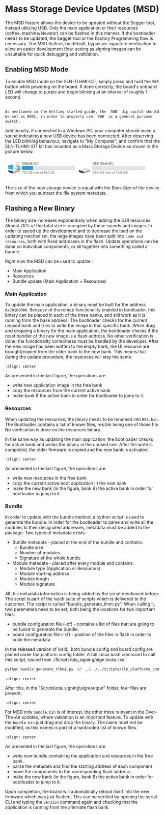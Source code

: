 

# Mass Storage Device Updates (MSD)

The MSD feature allows the device to be updated without the Segger tool, instead utilizing USB. Only the main application or their resources (coffee_machine/elevator) can be flashed in this manner. If the bootloader needs to be updated, the Segger tool or the Factory Programming flow is necessary.
The MSD feature, by default, bypasses signature verification to allow an easier development flow, seeing as signing images can be unsuitable for quick debugging and validation.

<!-- ![Drag and Drop Interface](dragAndDropInterface.png) -->

## Enabling MSD Mode

To enable MSD mode on the SLN-TLHMI-IOT, simply press and hold the `SW0` button while powering on the board.
If done correctly, the board's onboard LED will change to purple and begin blinking at an interval of roughly 1 second.

```{note}

As mentioned in the Getting started guide, the `SW8` dip switch should be set as 0001, in order to properly use `SW0` as a general purpose switch.
```

Additionally, if connected to a Windows PC, your computer should make a sound indicating a new USB device has been connected.
After observing the LED blinking behaviour, navigate to “My Computer”, and confirm that the SLN-TLHMI-IOT kit has mounted as a Mass Storage Device as shown in the picture below.

![bootloader msd file explorer](../../img/bootloader/bootloader_MSD_FileExplorer.png)

The size of the new storage device is equal with the Bank Size of the device from which you subtract the file system metadata.
## Flashing a New Binary

The binary size increases exponentially when adding the GUI resources. Almost 70% of the total size is occupied by these sounds and images. In order to speed up the development and to decrease the load on the updating mechanism, the large images have been split into `code and resources`, both with fixed addresses in the flash.
Update operations can be done on individual components, or all together into something called a bundle.

Right now the MSD can be used to update :
* Main Application
* Resources
* Bundle update (Main Application + Resources)

### Main Application

To update the main application, a binary must be built for the address `0x30100000`.
Because of the remap functionality enabled in bootloader, this binary can be placed in each of the three banks, and still work as it is running from the base address. The bootloader checks for the current unused bank and tries to write the image in that specific bank.
When drag and dropping a binary for the main application, the bootloader checks if the reset handler of the new image is a flash address.
No other verification is done; the functionality correctness must be handled by the developer.
After the new image has been written to the empty bank, the UI resource are brought/copied from the older bank to the new bank.
This means that during the update procedure, the resources will stay the same.


```{image} ../../img/Update_MainApp.png
:align: center
```
As presented in the last figure, the operations are:
* write new application image in the free bank
* copy the resources from the current active bank
* make bank B the active bank in order for bootloader to jump to it.

### Resources

When updating the resources, the binary needs to be renamed into `RES.bin`.
The Bootloader contains a list of known files, res.bin being one of those file.
No verification is done on the resources binary.

In the same way as updating the main application, the bootloader checks for active bank and writes the binary in the unused one.
After the write is completed, the older firmware is copied and the new bank is activated.

```{image} ../../img/Update_Resources.png
:align: center
```

As presented in the last figure, the operations are:
* write new resources in the free bank
* copy the current active boot application in the new bank
* make the new bank (in the figure, bank B) the active bank in order for bootloader to jump to it.

### Bundle

In order to update with the bundle method, a python script is used to generate the bundle.
In order for the bootloader to parse and write all the modules to their designated addresses, metadata must be added to the package.
Two types of metadata exists:
* Bundle metadata - placed at the end of the bundle and contains:
    * Bundle size
    * Number of modules
    * Signature of the whole bundle
* Module metadata - placed after every module and contains:
    * Module type (Application or Resources)
    * Module starting address
    * Module length
    * Module signature

All this metadata information is being added by the script mentioned before.
The script is part of the ivaldi suite of scripts which is delivered to the customer.
The script is called "bundle_generate_tlhmi.py". When calling it, two parameters need to be set, both being the locations for two important files:
* bundle configuration file (-bf) - contains a list of files that are going to be fused to generate the bundle.
* board configuration file (-cf) - position of the files in flash in order to build the metadata.

In the released version of ivaldi, both bundle config and board config are placed under the platform config folder.
A full Linux bash command to call this script, issued from ./Scripts/ota_signing/sign looks like:

```bash
python bundle_generate_tlhmi.py -bf ../../../Scripts/sln_platforms_config/sln_tlhmi_iot_config/ -cf ../../../Scripts/sln_platforms_config/sln_tlhmi_iot_config/
```
```{image} ../../img/OTA_BundleGenerateScriptOutput.png
:align: center
```

After this, in the "Scripts\ota_signing\sign\output" folder, four files are present.

```{image} ../../img/Update_BundleGenerateScript.png
:align: center
```

 For MSD only `bundle.bin` is of interest, the other three relevant in the Over-The-Air updates, where validation is an important feature.
 To update with the `bundle.bin` just drag and drop the binary. The name must not be modified, as this names is part of a hardcoded list of known files.

```{image} ../../img/Update_Bundle.png
:align: center
```
As presented in the last figure, the operations are:
* write new bundle containing the application and resources in the free bank.
* parse the metadata and find the starting address of each component
* move the components to the corresponding flash address
* make the new bank (in the figure, bank B) the active bank in order for bootloader to jump to it.

<!-- ![Flashing in Progress](msdFlashInProgress.png) -->

Upon completion, the board will automatically reboot itself into the new firmware which was just flashed. This can be verified by opening the serial CLI and typing the `version` command again
and checking that the application is running from the alternate flash bank.

